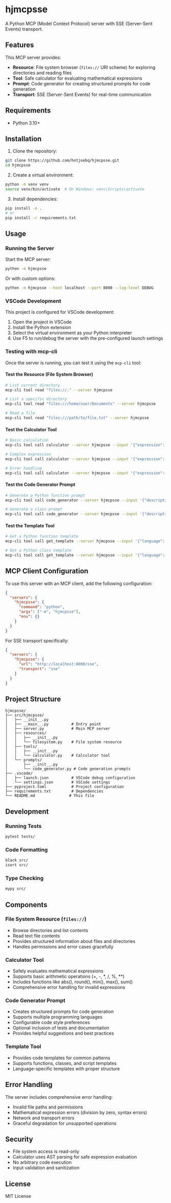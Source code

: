 # hjmcpsse

A Python MCP (Model Context Protocol) server with SSE (Server-Sent Events) transport.

## Features

This MCP server provides:

- **Resource**: File system browser (`files://` URI scheme) for exploring directories and reading files
- **Tool**: Safe calculator for evaluating mathematical expressions
- **Prompt**: Code generator for creating structured prompts for code generation
- **Transport**: SSE (Server-Sent Events) for real-time communication

## Requirements

- Python 3.10+

## Installation

1. Clone the repository:
```bash
git clone https://github.com/hotjoebq/hjmcpsse.git
cd hjmcpsse
```

2. Create a virtual environment:
```bash
python -m venv venv
source venv/bin/activate  # On Windows: venv\Scripts\activate
```

3. Install dependencies:
```bash
pip install -e .
# or
pip install -r requirements.txt
```

## Usage

### Running the Server

Start the MCP server:
```bash
python -m hjmcpsse
```

Or with custom options:
```bash
python -m hjmcpsse --host localhost --port 8000 --log-level DEBUG
```

### VSCode Development

This project is configured for VSCode development:

1. Open the project in VSCode
2. Install the Python extension
3. Select the virtual environment as your Python interpreter
4. Use F5 to run/debug the server with the pre-configured launch settings

### Testing with mcp-cli

Once the server is running, you can test it using the `mcp-cli` tool:

#### Test the Resource (File System Browser)
```bash
# List current directory
mcp-cli tool read "files://." --server hjmcpsse

# List a specific directory
mcp-cli tool read "files:///home/user/Documents" --server hjmcpsse

# Read a file
mcp-cli tool read "files:///path/to/file.txt" --server hjmcpsse
```

#### Test the Calculator Tool
```bash
# Basic calculation
mcp-cli tool call calculator --server hjmcpsse --input '{"expression": "2 + 3 * 4"}'

# Complex expression
mcp-cli tool call calculator --server hjmcpsse --input '{"expression": "sqrt(16) + abs(-5)"}'

# Error handling
mcp-cli tool call calculator --server hjmcpsse --input '{"expression": "1 / 0"}'
```

#### Test the Code Generator Prompt
```bash
# Generate a Python function prompt
mcp-cli tool call code_generator --server hjmcpsse --input '{"description": "a function that sorts a list of numbers", "language": "python", "include_tests": true}'

# Generate a class prompt
mcp-cli tool call code_generator --server hjmcpsse --input '{"description": "a class for managing user accounts", "style": "object-oriented", "include_docs": true}'
```

#### Test the Template Tool
```bash
# Get a Python function template
mcp-cli tool call get_template --server hjmcpsse --input '{"language": "python", "template_type": "function"}'

# Get a Python class template
mcp-cli tool call get_template --server hjmcpsse --input '{"language": "python", "template_type": "class"}'
```

## MCP Client Configuration

To use this server with an MCP client, add the following configuration:

```json
{
  "servers": {
    "hjmcpsse": {
      "command": "python",
      "args": ["-m", "hjmcpsse"],
      "env": {}
    }
  }
}
```

For SSE transport specifically:
```json
{
  "servers": {
    "hjmcpsse": {
      "url": "http://localhost:8000/sse",
      "transport": "sse"
    }
  }
}
```

## Project Structure

```
hjmcpsse/
├── src/hjmcpsse/
│   ├── __init__.py
│   ├── __main__.py          # Entry point
│   ├── server.py            # Main MCP server
│   ├── resources/
│   │   ├── __init__.py
│   │   └── filesystem.py    # File system resource
│   ├── tools/
│   │   ├── __init__.py
│   │   └── calculator.py    # Calculator tool
│   └── prompts/
│       ├── __init__.py
│       └── code_generator.py # Code generation prompts
├── .vscode/
│   ├── launch.json          # VSCode debug configuration
│   └── settings.json        # VSCode settings
├── pyproject.toml           # Project configuration
├── requirements.txt         # Dependencies
└── README.md               # This file
```

## Development

### Running Tests
```bash
pytest tests/
```

### Code Formatting
```bash
black src/
isort src/
```

### Type Checking
```bash
mypy src/
```

## Components

### File System Resource (`files://`)
- Browse directories and list contents
- Read text file contents
- Provides structured information about files and directories
- Handles permissions and error cases gracefully

### Calculator Tool
- Safely evaluates mathematical expressions
- Supports basic arithmetic operations (+, -, *, /, %, **)
- Includes functions like abs(), round(), min(), max(), sum()
- Comprehensive error handling for invalid expressions

### Code Generator Prompt
- Creates structured prompts for code generation
- Supports multiple programming languages
- Configurable code style preferences
- Optional inclusion of tests and documentation
- Provides helpful suggestions and best practices

### Template Tool
- Provides code templates for common patterns
- Supports functions, classes, and script templates
- Language-specific templates with proper structure

## Error Handling

The server includes comprehensive error handling:
- Invalid file paths and permissions
- Mathematical expression errors (division by zero, syntax errors)
- Network and transport errors
- Graceful degradation for unsupported operations

## Security

- File system access is read-only
- Calculator uses AST parsing for safe expression evaluation
- No arbitrary code execution
- Input validation and sanitization

## License

MIT License
